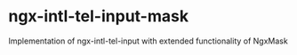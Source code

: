 # ngx-intl-tel-input-mask
Implementation of ngx-intl-tel-input with extended functionality of NgxMask
